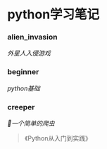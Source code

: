 # python学习笔记


### alien_invasion
*外星人入侵游戏*

### beginner
*python基础*

### creeper
*一个简单的爬虫*

> 《Python从入门到实践》